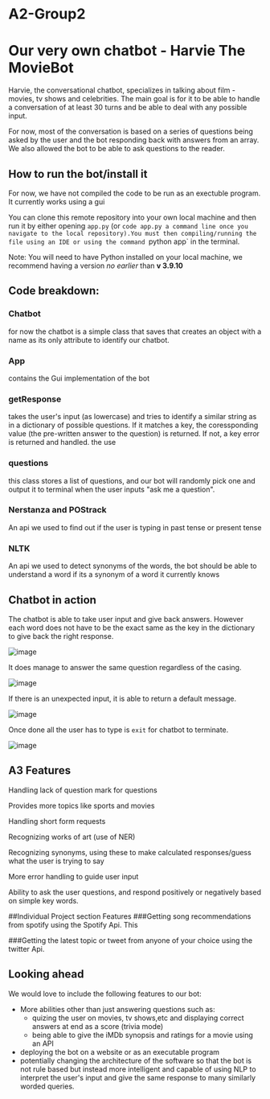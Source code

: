 # A2-Group2

# Our very own chatbot - Harvie The MovieBot

Harvie, the conversational chatbot, specializes in talking about film - movies, tv shows and celebrities. The main goal is for it to be able to handle a conversation of at least 30 turns and be able to deal with any possible input.

For now, most of the conversation is based on a series of questions being asked by the user and the bot responding back with answers from an array. We also allowed the bot to be able to ask questions to the reader.

## How to run the bot/install it
For now, we have not compiled the code to be run as an exectuble program. It currently works using a gui

You can clone this remote repository into your own local machine and then run it by either opening `app.py` (or `code app.py a command line once you navigate to the local repository).You must then compiling/running the file using an IDE or using the command `python app` in the terminal.

Note: You will need to have Python installed on your local machine, we recommend having a version *no earlier* than **v 3.9.10**

## Code breakdown:
### Chatbot
for now the chatbot is a simple class that saves that creates an object with a name as its only attribute to identify our chatbot.

### App
contains the Gui implementation of the bot

### getResponse
takes the user's input (as lowercase) and tries to identify a similar string as in a dictionary of possible questions. If it matches a key, the coressponding value (the pre-written answer to the question) is returned. If not, a key error is returned and handled. the use

### questions
this class stores a list of questions, and our bot will randomly pick one and output it to terminal when the user inputs "ask me a question".


### Nerstanza and POStrack
An api we used to find out if the user is typing in past tense or present tense

### NLTK
An api we used to detect synonyms of the words, the bot should be able to understand a word if its a synonym of a word it currently knows

## Chatbot in action

The chatbot is able to take user input and give back answers. However each word does not have to be the exact same as the key in the dictionary to give back the right response.

![image](https://user-images.githubusercontent.com/45835101/159102731-bc2e84cb-25c3-4745-bf22-87a919e66763.png)


It does manage to answer the same question regardless of the casing.

![image](https://user-images.githubusercontent.com/45835101/159102897-e7f26b04-b109-4d82-8b6c-6080bf55aed6.png)


If there is an unexpected input, it is able to return a default message.

![image](https://user-images.githubusercontent.com/45835101/159102914-9e01609d-7b8d-44db-8de0-fe1a93d18812.png)

Once done all the user has to type is `exit` for chatbot to terminate.

![image](https://user-images.githubusercontent.com/45835101/159102958-bdc379f5-b278-4882-baa5-808fb2f690fc.png)

## A3 Features
Handling lack of question mark for questions

Provides more topics like sports and movies

Handling short form requests

Recognizing works of art (use of NER)

Recognizing synonyms, using these to make calculated responses/guess what the user is trying to say

More error handling to guide user input

Ability to ask the user questions, and respond positively or negatively based on simple key words.

##Individual Project section Features
###Getting song recommendations from spotify using the Spotify Api.
This

###Getting the latest topic or tweet from anyone of your choice using the twitter Api.



## Looking ahead
We would love to include the following features to our bot:
- More abilities other than just answering questions such as:
    - quizing the user on movies, tv shows,etc and displaying correct answers at end as a score (trivia mode)
    - being able to give the iMDb synopsis and ratings for a movie using an API
- deploying the bot on a website or as an executable program
- potentially changing the architecture of the software so that the bot is not rule based but instead more intelligent and capable of using NLP to interpret the user's input and give the same response to many similarly worded queries.

